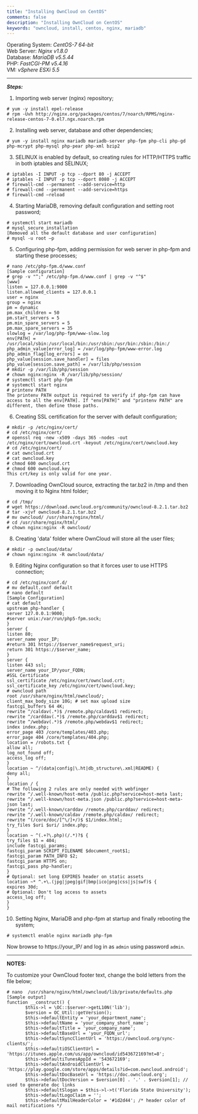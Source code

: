 ```yaml
---
title: "Installing OwnCloud on CentOS"
comments: false
description: "Installing OwnCloud on CentOS"
keywords: "owncloud, install, centos, nginx, mariadb"
---
```

Operating System: _CentOS-7 64-bit_  
Web Server: _Nginx v1.8.0_  
Database: _MariaDB v5.5.44_  
PHP: _FastCGI-PM v5.4.16_  
VM: _vSphere ESXi 5.5_  
  
  
___

*__Steps:__*

1. Importing web server (nginx) repository;  
```
# yum -y install epel-release
# rpm -Uvh http://nginx.org/packages/centos/7/noarch/RPMS/nginx-release-centos-7-0.el7.ngx.noarch.rpm
```

2. Installing web server, database and other dependencies;  
```
# yum -y install nginx mariadb mariadb-server php-fpm php-cli php-gd php-mcrypt php-mysql php-pear php-xml bzip2
```

3. SELINUX is enabled by default, so creating rules for HTTP/HTTPS traffic in both iptables and SELINUX;  
```
# iptables -I INPUT -p tcp --dport 80 -j ACCEPT
# iptables -I INPUT -p tcp --dport 8080 -j ACCEPT
# firewall-cmd --permanent --add-service=http
# firewall-cmd --permanent --add-service=https
# firewall-cmd –reload
```

4. Starting MariaDB, removing default configuration and setting root password;  
```
# systemctl start mariadb
# mysql_secure_installation
[Removed all the default database and user configuration]
# mysql -u root –p
```

5. Configuring php-fpm, adding permission for web server in php-fpm and starting these processes;  
```
# nano /etc/php-fpm.d/www.conf
[Sample configuration]
# grep -v "^;" /etc/php-fpm.d/www.conf | grep -v "^$"
[www]
listen = 127.0.0.1:9000
listen.allowed_clients = 127.0.0.1
user = nginx
group = nginx
pm = dynamic
pm.max_children = 50
pm.start_servers = 5
pm.min_spare_servers = 5
pm.max_spare_servers = 35
slowlog = /var/log/php-fpm/www-slow.log
env[PATH] = /usr/local/sbin:/usr/local/bin:/usr/sbin:/usr/bin:/sbin:/bin:/
php_admin_value[error_log] = /var/log/php-fpm/www-error.log
php_admin_flag[log_errors] = on
php_value[session.save_handler] = files
php_value[session.save_path] = /var/lib/php/session
# mkdir -p /var/lib/php/session
# chown nginx:nginx -R /var/lib/php/session/
# systemctl start php-fpm
# systemctl start nginx
# printenv PATH
The printenv PATH output is required to verify if php-fpm can have access to all the env[PATH]. If "env[PATH]" and "printenv PATH" are different, then define those paths.
```

6. Creating SSL certification for the server with default configuration;  
```
# mkdir -p /etc/nginx/cert/
# cd /etc/nginx/cert/
# openssl req -new -x509 -days 365 -nodes -out /etc/nginx/cert/owncloud.crt -keyout /etc/nginx/cert/owncloud.key
# cd /etc/nginx/cert/
# cat owncloud.crt
# cat owncloud.key
# chmod 600 owncloud.crt
# chmod 600 owncloud.key
This crt/key is only valid for one year.
```

7. Downloading OwnCloud source, extracting the tar.bz2 in /tmp and then moving it to Nginx html folder;  
```
# cd /tmp/
# wget https://download.owncloud.org/community/owncloud-8.2.1.tar.bz2
# tar -xjvf owncloud-8.2.1.tar.bz2
# mv owncloud/ /usr/share/nginx/html/
# cd /usr/share/nginx/html/
# chown nginx:nginx -R owncloud/
```

8. Creating 'data' folder where OwnCloud will store all the user files;  
```
# mkdir -p owncloud/data/
# chown nginx:nginx -R owncloud/data/
```

9. Editing Nginx configuration so that it forces user to use HTTPS connection;  
```
# cd /etc/nginx/conf.d/
# mv default.conf default
# nano default
[Sample Configuration]
# cat default
upstream php-handler {
server 127.0.0.1:9000;
#server unix:/var/run/php5-fpm.sock;
}
server {
listen 80;
server_name your_IP;
#return 301 https://$server_name$request_uri;
return 301 https://$server_name;
}
server {
listen 443 ssl;
server_name your_IP/your_FQDN;
#SSL Certificate
ssl_certificate /etc/nginx/cert/owncloud.crt;
ssl_certificate_key /etc/nginx/cert/owncloud.key;
# owncloud path
root /usr/share/nginx/html/owncloud/;
client_max_body_size 10G; # set max upload size
fastcgi_buffers 64 4K;
rewrite ^/caldav(.*)$ /remote.php/caldav$1 redirect;
rewrite ^/carddav(.*)$ /remote.php/carddav$1 redirect;
rewrite ^/webdav(.*)$ /remote.php/webdav$1 redirect;
index index.php;
error_page 403 /core/templates/403.php;
error_page 404 /core/templates/404.php;
location = /robots.txt {
allow all;
log_not_found off;
access_log off;
}
location ~ ^/(data|config|\.ht|db_structure\.xml|README) {
deny all;
}
location / {
# The following 2 rules are only needed with webfinger
rewrite ^/.well-known/host-meta /public.php?service=host-meta last;
rewrite ^/.well-known/host-meta.json /public.php?service=host-meta-json last;
rewrite ^/.well-known/carddav /remote.php/carddav/ redirect;
rewrite ^/.well-known/caldav /remote.php/caldav/ redirect;
rewrite ^(/core/doc/[^\/]+/)$ $1/index.html;
try_files $uri $uri/ index.php;
}
location ~ ^(.+?\.php)(/.*)?$ {
try_files $1 = 404;
include fastcgi_params;
fastcgi_param SCRIPT_FILENAME $document_root$1;
fastcgi_param PATH_INFO $2;
fastcgi_param HTTPS on;
fastcgi_pass php-handler;
}
# Optional: set long EXPIRES header on static assets
location ~* ^.+\.(jpg|jpeg|gif|bmp|ico|png|css|js|swf)$ {
expires 30d;
# Optional: Don't log access to assets
access_log off;
}
}
```

10. Setting Nginx, MariaDB and php-fpm at startup and finally rebooting the system;  
```
# systemctl enable nginx mariadb php-fpm
```

Now browse to https://your_IP/ and log in as `admin` using password `admin`.

___

**NOTES:**

To customize your OwnCloud footer text, change the bold letters from the file below;  
```
# nano  /usr/share/nginx/html/owncloud/lib/private/defaults.php
[Sample output]
function __construct() {
       $this->l = \OC::$server->getL10N('lib');
       $version = OC_Util::getVersion();
       $this->defaultEntity = 'your_department_name';
       $this->defaultName = 'your_company_short_name';
       $this->defaultTitle = 'your_company_name';
       $this->defaultBaseUrl = 'your_FQDN_url';
       $this->defaultSyncClientUrl = 'https://owncloud.org/sync-clients/';
       $this->defaultiOSClientUrl = 'https://itunes.apple.com/us/app/owncloud/id543672169?mt=8';
       $this->defaultiTunesAppId = '543672169';
       $this->defaultAndroidClientUrl = 'https://play.google.com/store/apps/details?id=com.owncloud.android';
       $this->defaultDocBaseUrl = 'https://doc.owncloud.org';
       $this->defaultDocVersion = $version[0] . '.' . $version[1]; // used to generate doc links
       $this->defaultSlogan = $this->l->t('Florida State University');
       $this->defaultLogoClaim = '';
       $this->defaultMailHeaderColor = '#1d2d44'; /* header color of mail notifications */
```
